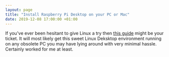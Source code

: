 ```yaml
---
layout: page
title: "Install Raspberry Pi Desktop on your PC or Mac"
date: 2019-12-08 17:00:00 +01:00
---
```


If you've ever been hesitant to give Linux a try then [this guide](https://projects.raspberrypi.org/en/projects/install-raspberry-pi-desktop) might be your ticket. It will most likely get this sweet Linux Deksktop environment running on any obsolete PC you may have lying around with very minimal hassle. Certainly worked for me at least.
